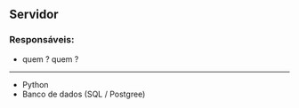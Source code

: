 ## Servidor

### Responsáveis:
  * quem ? quem ?

---------------------------------
* Python
* Banco de dados (SQL / Postgree)
